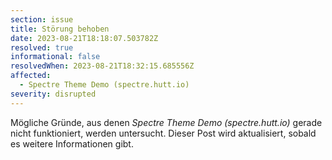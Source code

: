 ```yaml
---
section: issue
title: Störung behoben
date: 2023-08-21T18:18:07.503782Z
resolved: true
informational: false
resolvedWhen: 2023-08-21T18:32:15.685556Z
affected:
  - Spectre Theme Demo (spectre.hutt.io)
severity: disrupted
---
```

Mögliche Gründe, aus denen *Spectre Theme Demo (spectre.hutt.io)* gerade nicht funktioniert, werden untersucht. Dieser Post wird aktualisiert, sobald es weitere Informationen gibt.

        